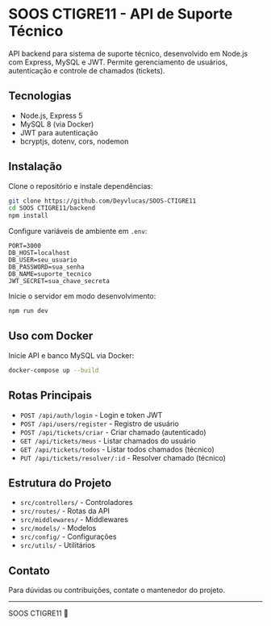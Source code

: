 # SOOS CTIGRE11 - API de Suporte Técnico

API backend para sistema de suporte técnico, desenvolvido em Node.js com Express, MySQL e JWT. Permite gerenciamento de usuários, autenticação e controle de chamados (tickets).

## Tecnologias

- Node.js, Express 5
- MySQL 8 (via Docker)
- JWT para autenticação
- bcryptjs, dotenv, cors, nodemon

## Instalação

Clone o repositório e instale dependências:

```bash
git clone https://github.com/Deyvlucas/SOOS-CTIGRE11
cd SOOS CTIGRE11/backend
npm install
```

Configure variáveis de ambiente em `.env`:

```
PORT=3000
DB_HOST=localhost
DB_USER=seu_usuario
DB_PASSWORD=sua_senha
DB_NAME=suporte_tecnico
JWT_SECRET=sua_chave_secreta
```

Inicie o servidor em modo desenvolvimento:

```bash
npm run dev
```

## Uso com Docker

Inicie API e banco MySQL via Docker:

```bash
docker-compose up --build
```

## Rotas Principais

- `POST /api/auth/login` - Login e token JWT
- `POST /api/users/register` - Registro de usuário
- `POST /api/tickets/criar` - Criar chamado (autenticado)
- `GET /api/tickets/meus` - Listar chamados do usuário
- `GET /api/tickets/todos` - Listar todos chamados (técnico)
- `PUT /api/tickets/resolver/:id` - Resolver chamado (técnico)

## Estrutura do Projeto

- `src/controllers/` - Controladores
- `src/routes/` - Rotas da API
- `src/middlewares/` - Middlewares
- `src/models/` - Modelos
- `src/config/` - Configurações
- `src/utils/` - Utilitários

## Contato

Para dúvidas ou contribuições, contate o mantenedor do projeto.

---

SOOS CTIGRE11 🚀
